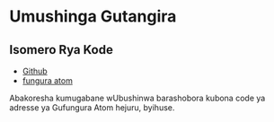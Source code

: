 # Umushinga Gutangira

## Isomero Rya Kode

* [Github](https://github.com/3TiSite)
* [fungura atom](https://atomgit.com/orgs/3ti)

Abakoresha kumugabane wUbushinwa barashobora kubona code ya adresse ya Gufungura Atom hejuru, byihuse.
